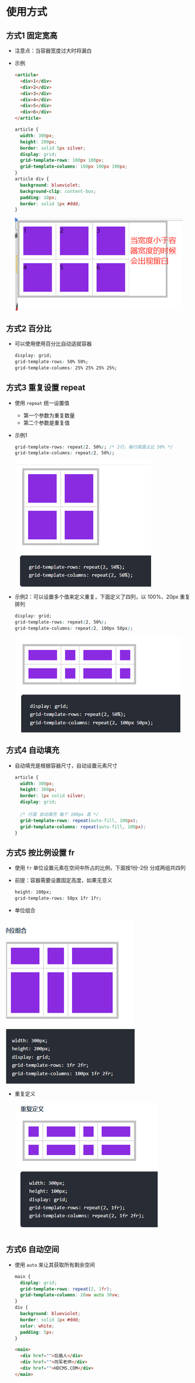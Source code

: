 # 使用方式

## 方式1 固定宽高

+ 注意点：当容器宽度过大时将漏白

+ 示例

  ```html
  <article>
    <div>1</div>
    <div>2</div>
    <div>3</div>
    <div>4</div>
    <div>5</div>
    <div>6</div>
  </article>
  ```

  ```css
  article {
    width: 300px;
    height: 200px;
    border: solid 5px silver;
    display: grid;
    grid-template-rows: 100px 100px;
    grid-template-columns: 100px 100px 100px;
  }
  article div {
    background: blueviolet;
    background-clip: content-box;
    padding: 10px;
    border: solid 1px #ddd;
  }
  ```

  ![固定宽高](./../images/固定宽高.jpg)

## 方式2 百分比

+ 可以使用使用百分比自动适就容器

  ```css
  display: grid;
  grid-template-rows: 50% 50%;
  grid-template-columns: 25% 25% 25% 25%;
  ```

## 方式3 重复设置 repeat

+ 使用 `repeat` 统一设置值

  + 第一个参数为重复数量
  + 第二个参数是重复值

+ 示例1

  ```css
  grid-template-rows: repeat(2, 50%); /* 2行，每行高度占比 50% */
  grid-template-columns: repeat(2, 50%);
  ```

  ![重复1](./../images/重复设置1.jpg)

+ 示例2：可以设置多个值来定义重复，下面定义了四列，以 100%、20px 重复排列

  ```css
  display: grid;
  grid-template-rows: repeat(2, 50%);
  grid-template-columns: repeat(2, 100px 50px);
  ```

  ![重复2](./../images/重复设置2.jpg)

## 方式4 自动填充

+ 自动填充是根据容器尺寸，自动设置元素尺寸

  ```css
  article {
    width: 300px;
    height: 300px;
    border: 1px solid silver;
    display: grid;

    /* 行高 自动填充 每个 100px 高 */
    grid-template-rows: repeat(auto-fill, 100px);
    grid-template-columns: repeat(auto-fill, 100px);
  }
  ```

## 方式5 按比例设置 fr

+ 使用 `fr` 单位设置元素在空间中所占的比例，下面按1份-2份 分成两组共四列
+ 前提：容器需要设置固定高度，如果无意义

  ```css
  height: 100px;
  grid-template-rows: 50px 1fr 1fr;
  ```

+  单位组合

  ![单位组合](./../images/单位组合.jpg)

+ 重复定义

  ![重复定义](./../images/重复定义.jpg)

## 方式6 自动空间

+ 使用 `auto` 来让其获取所有剩余空间

  ```css
  main {
    display: grid;
    grid-template-rows: repeat(2, 1fr);
    grid-template-columns: 20vw auto 30vw;
  }
  div {
    background: blueviolet;
    border: solid 1px #ddd;
    color: white;
    padding: 5px;
  }
  ```

  ```html
  <main>
    <div href="">后盾人</div>
    <div href="">向军老师</div>
    <div href="">HDCMS.COM</div>
  </main>
  ```
